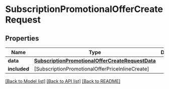 # SubscriptionPromotionalOfferCreateRequest

## Properties
Name | Type | Description | Notes
------------ | ------------- | ------------- | -------------
**data** | [**SubscriptionPromotionalOfferCreateRequestData**](SubscriptionPromotionalOfferCreateRequestData.md) |  | 
**included** | [SubscriptionPromotionalOfferPriceInlineCreate] |  | [optional] 

[[Back to Model list]](../README.md#documentation-for-models) [[Back to API list]](../README.md#documentation-for-api-endpoints) [[Back to README]](../README.md)


